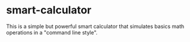 # smart-calculator
This is a simple but powerful smart calculator that simulates basics math operations in a "command line style".
